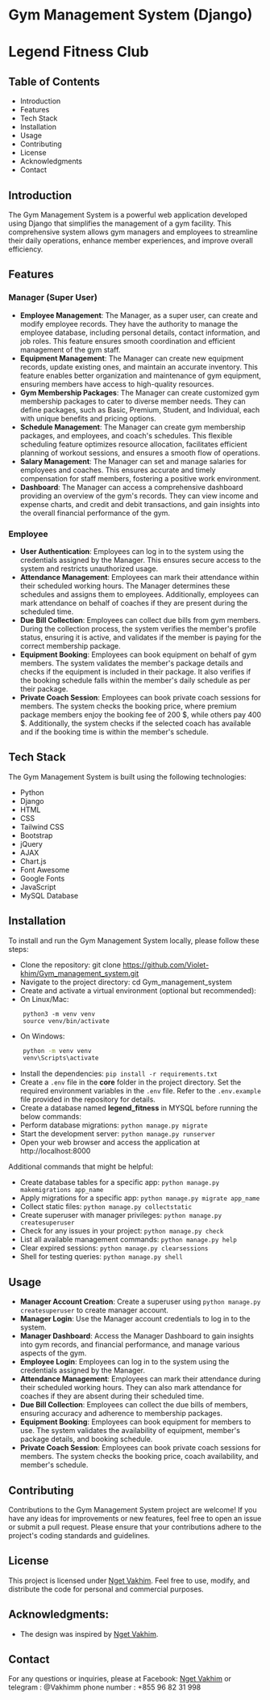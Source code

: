 # Gym Management System (Django)
# Legend Fitness Club

## Table of Contents
- Introduction
- Features
- Tech Stack
- Installation
- Usage
- Contributing
- License
- Acknowledgments
- Contact
## Introduction
The Gym Management System is a powerful web application developed using Django that simplifies the management of a gym facility. This comprehensive system allows gym managers and employees to streamline their daily operations, enhance member experiences, and improve overall efficiency.
## Features
### Manager (Super User)
- **Employee Management**: The Manager, as a super user, can create and modify employee records. They have the authority to manage the employee database, including personal details, contact information, and job roles. This feature ensures smooth coordination and efficient management of the gym staff.
- **Equipment Management**: The Manager can create new equipment records, update existing ones, and maintain an accurate inventory. This feature enables better organization and maintenance of gym equipment, ensuring members have access to high-quality resources.
- **Gym Membership Packages**: The Manager can create customized gym membership packages to cater to diverse member needs. They can define packages, such as Basic, Premium, Student, and Individual, each with unique benefits and pricing options.
- **Schedule Management**: The Manager can create gym membership packages, and employees, and coach's schedules. This flexible scheduling feature optimizes resource allocation, facilitates efficient planning of workout sessions, and ensures a smooth flow of operations.
- **Salary Management**: The Manager can set and manage salaries for employees and coaches. This ensures accurate and timely compensation for staff members, fostering a positive work environment.
- **Dashboard**: The Manager can access a comprehensive dashboard providing an overview of the gym's records. They can view income and expense charts, and credit and debit transactions, and gain insights into the overall financial performance of the gym.
### Employee
- **User Authentication**: Employees can log in to the system using the credentials assigned by the Manager. This ensures secure access to the system and restricts unauthorized usage.
- **Attendance Management**: Employees can mark their attendance within their scheduled working hours. The Manager determines these schedules and assigns them to employees. Additionally, employees can mark attendance on behalf of coaches if they are present during the scheduled time.
- **Due Bill Collection**: Employees can collect due bills from gym members. During the collection process, the system verifies the member's profile status, ensuring it is active, and validates if the member is paying for the correct membership package.
- **Equipment Booking**: Employees can book equipment on behalf of gym members. The system validates the member's package details and checks if the equipment is included in their package. It also verifies if the booking schedule falls within the member's daily schedule as per their package.
- **Private Coach Session**: Employees can book private coach sessions for members. The system checks the booking price, where premium package members enjoy the booking fee of 200 $, while others pay 400 $. Additionally, the system checks if the selected coach has available and if the booking time is within the member's schedule.
## Tech Stack
The Gym Management System is built using the following technologies:
- Python
- Django
- HTML
- CSS
- Tailwind CSS
- Bootstrap
- jQuery
- AJAX
- Chart.js
- Font Awesome
- Google Fonts
- JavaScript
- MySQL Database
## Installation
To install and run the Gym Management System locally, please follow these steps:
- Clone the repository: git clone https://github.com/Violet-khim/Gym_management_system.git
- Navigate to the project directory: cd Gym_management_system
- Create and activate a virtual environment (optional but recommended): 
- On Linux/Mac:     
```
    python3 -m venv venv 
    source venv/bin/activate 
```    
- On Windows:     
```bash 
    python -m venv venv 
    venv\Scripts\activate  
```
- Install the dependencies: ```pip install -r requirements.txt```
- Create a `.env` file in the **core** folder in the project directory. Set the required environment variables in the `.env` file. Refer to the `.env.example` file provided in the repository for details. 
- Create a database named **legend_fitness** in MYSQL before running the below commands:
- Perform database migrations: ```python manage.py migrate```
- Start the development server: ```python manage.py runserver```
- Open your web browser and access the application at http://localhost:8000

Additional commands that might be helpful:
- Create database tables for a specific app: ```python manage.py makemigrations app_name```
- Apply migrations for a specific app: ```python manage.py migrate app_name```
- Collect static files: ```python manage.py collectstatic```
- Create superuser with manager privileges: ```python manage.py createsuperuser```
- Check for any issues in your project: ```python manage.py check```
- List all available management commands: ```python manage.py help```
- Clear expired sessions: ```python manage.py clearsessions```
- Shell for testing queries: ```python manage.py shell```
## Usage
- **Manager Account Creation**: Create a superuser using ```python manage.py createsuperuser``` to create manager account.
- **Manager Login**: Use the Manager account credentials to log in to the system.
- **Manager Dashboard**: Access the Manager Dashboard to gain insights into gym records, and financial performance, and manage various aspects of the gym.
- **Employee Login**: Employees can log in to the system using the credentials assigned by the Manager.
- **Attendance Management**: Employees can mark their attendance during their scheduled working hours. They can also mark attendance for coaches if they are absent during their scheduled time.
- **Due Bill Collection**: Employees can collect the due bills of members, ensuring accuracy and adherence to membership packages.
- **Equipment Booking**: Employees can book equipment for members to use. The system validates the availability of equipment, member's package details, and booking schedule.
- **Private Coach Session**: Employees can book private coach sessions for members. The system checks the booking price, coach availability, and member's schedule.

## Contributing
Contributions to the Gym Management System project are welcome! If you have any ideas for improvements or new features, feel free to open an issue or submit a pull request. Please ensure that your contributions adhere to the project's coding standards and guidelines.
## License
This project is licensed under [Nget Vakhim](https://www.facebook.com/share/1Btcf4Ds5a/?mibextid=kFxxJD). Feel free to use, modify, and distribute the code for personal and commercial purposes.
## Acknowledgments:
- The design was inspired by [Nget Vakhim](https://www.facebook.com/share/1Btcf4Ds5a/?mibextid=kFxxJD).
## Contact
For any questions or inquiries, please at Facebook: [Nget Vakhim](https://www.facebook.com/share/1Btcf4Ds5a/?mibextid=kFxxJD) or 
telegram : @Vakhimm
phone number : +855 96 82 31 998

